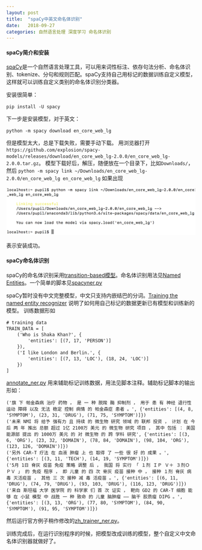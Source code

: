 ```yaml
---
layout: post
title:  "spaCy中英文命名体识别"
date:   2018-09-27
categories: 自然语言处理 深度学习 命名体识别
---
```




#### spaCy简介和安装
[spaCy](https://spacy.io/)是一个自然语言处理工具，可以用来词性标注、依存句法分析、命名体识别、tokenize、分句和规则匹配。spaCy支持自己用标记的数据训练自定义模型，这样就可以训练自定义类别的命名体识别分类器。

安装很简单：

```
pip install -U spacy
```

下一步是安装模型，对于英文：

```
python -m spacy download en_core_web_lg
```

但是模型太大，总是下载失败，需要手动下载。
用浏览器打开`https://github.com/explosion/spacy-models/releases/download/en_core_web_lg-2.0.0/en_core_web_lg-2.0.0.tar.gz`。
模型下载好后，解压，随便放在一个目录下，比如`Downloads/`，然后
`python -m spacy link ~/Downloads/en_core_web_lg-2.0.0/en_core_web_lg en_core_web_lg`
如果出现

![实验结果树状图](https://raw.githubusercontent.com/NLPpupil/markdown-images/master/spacy.png)

表示安装成功。

#### spaCy命名体识别
spaCy的命名体识别采用[transition-based模型](https://nlppupil.github.io/%E8%87%AA%E7%84%B6%E8%AF%AD%E8%A8%80%E5%A4%84%E7%90%86/%E6%B7%B1%E5%BA%A6%E5%AD%A6%E4%B9%A0/2018/09/22/Transition-based%E5%91%BD%E5%90%8D%E4%BD%93%E8%AF%86%E5%88%AB.html)。命名体识别用法见[Named Entities](https://spacy.io/usage/linguistic-features#section-named-entities)。一个简单的脚本见[spacyner.py](https://github.com/NLPpupil/spaCy_NER/blob/master/spacyner.py)

spaCy暂时没有中文完整模型，中文只支持内嵌结巴的分词。[Training the named entity recognizer](https://spacy.io/usage/training#section-ner) 说明了如何用自己标记的数据更新已有模型和训练新的模型。
训练数据形如

```
# training data
TRAIN_DATA = [
    ('Who is Shaka Khan?', {
        'entities': [(7, 17, 'PERSON')]
    }),
    ('I like London and Berlin.', {
        'entities': [(7, 13, 'LOC'), (18, 24, 'LOC')]
    })
]
```
[annotate\_ner.py](https://github.com/NLPpupil/spaCy_NER/blob/master/annotate_ner.py) 用来辅助标记训练数据，用法见脚本注释。辅助标记脚本的输出形如：

```
('旗 下 帕金森病 治疗 药物 ， 是 一 种 脱羧 酶 抑制剂 ， 用于 患 有 神经 退行性 运动 障碍 以及 无法 稳定 控制 病情 的 帕金森症 患者 。', {'entities': [(4, 8, 'SYMPTOM'), (23, 31, 'DRUG'), (71, 75, 'SYMPTOM')]})
('未来 NMI 将 给予 强有力 且 持续 的 微生物 研究 领域 的 联邦 投资 ， 计划 在 今后 两 年 推出 总额 超过 1亿 2100万 美元 的 微生物 研究 项目 ， 其中 包括 ： 美国 能源部 提出 的 1000万 美元 的 对 微生物 的 跨 学科 研究', {'entities': [(3, 6, 'ORG'), (23, 32, 'DOMAIN'), (78, 84, 'DOMAIN'), (98, 104, 'ORG'), (123, 126, 'DOMAIN')]})
('另外 CAR-T 疗法 在 血液 肿瘤 上 也 取得 了 一些 很 好 的 成果 。', {'entities': [(3, 11, 'TECH'), (14, 19, 'SYMPTOM')]})
('5月 1日 脊灰 疫苗 免疫 策略 调整 后 ， 我国 将 实行 「 １剂 ＩＰ Ｖ＋ ３剂Ｏ ＰＶ 」 的 免疫 程序 ， 即 儿童 的 四 次 脊灰 疫苗 接种 中 ， 接种 １剂 脊灰 病毒 灭活疫苗 ， 其他 三 次 接种 减 毒 活疫苗 。', {'entities': [(6, 11, 'DRUG'), (74, 79, 'DRUG'), (93, 103, 'DRUG'), (116, 123, 'DRUG')]})
('来自 斯坦福 大学 医学院 的 科学家 们 首 次 证实 ， 靶向 GD2 的 CAR-T 细胞 能够 在 小鼠 模型 中 战胜 一 种 致命 的 儿童 脑肿瘤 —— 脑干 胶质瘤 DIPG 。', {'entities': [(3, 13, 'ORG'), (77, 80, 'SYMPTOM'), (84, 90, 'SYMPTOM'), (91, 95, 'SYMPTOM')]})

```


然后运行官方例子稍作修改的[zh\_trainer\_ner.py](https://github.com/NLPpupil/spaCy_NER/blob/master/zh_trainer_ner.py)。

训练完成后，在运行识别程序的时候，把模型改成训练的模型，整个自定义中文命名体识别器就做好了。

